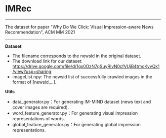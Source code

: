 # IMRec

****

The dataset for paper "Why Do We Click: Visual Impression-aware News Recommendation", ACM MM 2021

****

**Dataset**

- The filename corresponds to the newsid in the original dataset.
- The download link for our dataset: https://drive.google.com/file/d/1gx0OzN7qSuyRlvN0cfVUjB4tmoKvvQk1/view?usp=sharing
- imageList.npy: The newsid list of successfully crawled images in the format of [newsid,...].

**Utils**

- data_generator.py：For generating IM-MIND dataset (news  text and cover images are required).
- word_feature_generator.py：For generating visual impression representations of words.
- global_feature_generator.py：For generating global impression representations.
